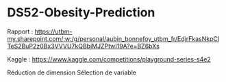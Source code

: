 # DS52-Obesity-Prediction

Rapport : https://utbm-my.sharepoint.com/:w:/g/personal/aubin_bonnefoy_utbm_fr/EdjrFkasNkpClTeS2BuP2z0Bx3VVVU7kQBbjMJZPtwI19A?e=BZ6bXs

Kaggle : https://www.kaggle.com/competitions/playground-series-s4e2

Réduction de dimension
Sélection de variable 
